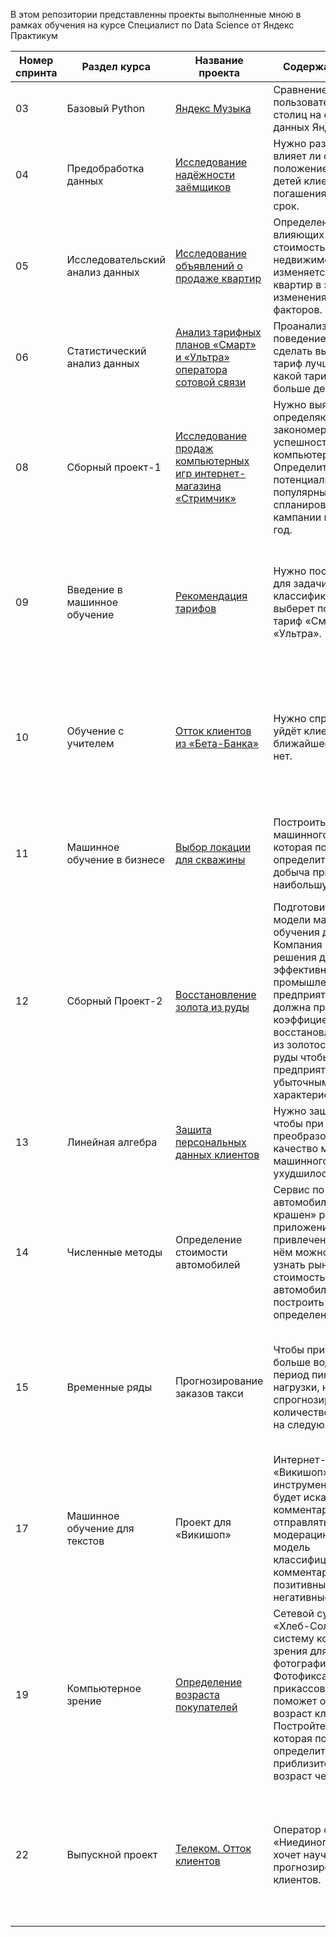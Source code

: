 В этом репозитории представленны проекты выполненные мною в рамках обучения на курсе Специалист по Data Science от Яндекс Практикум

Номер спринта | Раздел курса | Название проекта | Содержание проекта | Используемые инструменты
----------------|----------------|----------------------|----------------------|--------------
03 | Базовый Python |   [Яндекс Музыка](https://github.com/ApanaskevichMaksim/Yandex_Practicum/blob/main/03%20Yandex%20music/3.%20%D0%AF%D0%BD%D0%B4%D0%B5%D0%BA%D1%81%20%D0%9C%D1%83%D0%B7%D1%8B%D0%BA%D0%B0.ipynb)| Сравнение поведения пользователей двух столиц на основании данных Яндекс Музыки | pandas
04 | Предобработка данных | [Исследование надёжности заёмщиков](https://github.com/ApanaskevichMaksim/Yandex_Practicum/blob/main/04%20%D0%98%D1%81%D1%81%D0%BB%D0%B5%D0%B4%D0%BE%D0%B2%D0%B0%D0%BD%D0%B8%D0%B5%20%D0%BD%D0%B0%D0%B4%D0%B5%D0%B6%D0%BD%D0%BE%D1%81%D1%82%D0%B8%20%D0%B7%D0%B0%D0%B5%D0%BC%D1%89%D0%B8%D0%BA%D0%BE%D0%B2/4.%20%D0%98%D1%81%D1%81%D0%BB%D0%B5%D0%B4%D0%BE%D0%B2%D0%B0%D0%BD%D0%B8%D0%B5%20%D0%BD%D0%B0%D0%B4%D0%B5%D0%B6%D0%BD%D0%BE%D1%81%D1%82%D0%B8%20%D0%B7%D0%B0%D0%B5%D0%BC%D1%89%D0%B8%D0%BA%D0%BE%D0%B2%202.ipynb) | Нужно разобраться, влияет ли семейное положение и количество детей клиента на факт погашения кредита в срок. | pandas
05 | Исследовательский анализ данных | [Исследование объявлений о продаже квартир](https://github.com/ApanaskevichMaksim/Yandex_Practicum/blob/main/05%20%D0%98%D1%81%D1%81%D0%BB%D0%B5%D0%B4%D0%BE%D0%B2%D0%B0%D0%BD%D0%B8%D0%B5%20%D0%BE%D0%B1%D1%8A%D1%8F%D0%B2%D0%BB%D0%B5%D0%BD%D0%B8%D0%B9%20%D0%BE%20%D0%BF%D1%80%D0%BE%D0%B4%D0%B0%D0%B6%D0%B5%20%D0%BA%D0%B2%D0%B0%D1%80%D1%82%D0%B8%D1%80/5.%20%D0%98%D1%81%D1%81%D0%BB%D0%B5%D0%B4%D0%BE%D0%B2%D0%B0%D0%BD%D0%B8%D0%B5%20%D0%BE%D0%B1%D1%8A%D1%8F%D0%B2%D0%BB%D0%B5%D0%BD%D0%B8%D0%B9%20%D0%BE%20%D0%BF%D1%80%D0%BE%D0%B4%D0%B0%D0%B6%D0%B5%20%D0%BA%D0%B2%D0%B0%D1%80%D1%82%D0%B8%D1%80.ipynb) | Определение факторов влияющих на итоговую стоимость недвижимости и то как изменяется стоимость квартир в зависимости от изменения этиф факторов. | pandas, matplotlib,  seaborn
06 | Статистический анализ данных | [Анализ тарифных планов «Смарт» и «Ультра» оператора сотовой связи](https://github.com/ApanaskevichMaksim/Yandex_Practicum/blob/main/06%20%D0%90%D0%BD%D0%B0%D0%BB%D0%B8%D0%B7%20%D1%82%D0%B0%D1%80%D0%B8%D1%84%D0%BD%D1%8B%D1%85%20%D0%BF%D0%BB%D0%B0%D0%BD%D0%BE%D0%B2%20%C2%AB%D0%A1%D0%BC%D0%B0%D1%80%D1%82%C2%BB%20%D0%B8%20%C2%AB%D0%A3%D0%BB%D1%8C%D1%82%D1%80%D0%B0%C2%BB%20%D0%BE%D0%BF%D0%B5%D1%80%D0%B0%D1%82%D0%BE%D1%80%D0%B0%20%D1%81%D0%BE%D1%82%D0%BE%D0%B2%D0%BE%D0%B9%20%D1%81%D0%B2%D1%8F%D0%B7%D0%B8/6.%20%D0%A1%D1%82%D0%B0%D1%82%D0%B8%D1%81%D1%82%D0%B8%D1%87%D0%B5%D1%81%D0%BA%D0%B8%D0%B9%20%D0%B0%D0%BD%D0%B0%D0%BB%D0%B8%D0%B7%20%D0%B4%D0%B0%D0%BD%D0%BD%D1%8B%D1%85.ipynb) | Проанализировать поведение клиентов и сделать вывод — какой тариф лучше и понять, какой тариф приносит больше денег. | pandas, matplotlib,  seaborn, scipy, stats
08 | Сборный проект-1 | [Исследование продаж компьютерных игр интернет-магазина «Стримчик»](https://github.com/ApanaskevichMaksim/Yandex_Practicum/blob/main/08%20%D0%98%D1%81%D1%81%D0%BB%D0%B5%D0%B4%D0%BE%D0%B2%D0%B0%D0%BD%D0%B8%D0%B5%20%D0%BF%D1%80%D0%BE%D0%B4%D0%B0%D0%B6%20%D0%BA%D0%BE%D0%BC%D0%BF%D1%8C%D1%8E%D1%82%D0%B5%D1%80%D0%BD%D1%8B%D1%85%20%D0%B8%D0%B3%D1%80%20%D0%B8%D0%BD%D1%82%D0%B5%D1%80%D0%BD%D0%B5%D1%82-%D0%BC%D0%B0%D0%B3%D0%B0%D0%B7%D0%B8%D0%BD%D0%B0%20%C2%AB%D0%A1%D1%82%D1%80%D0%B8%D0%BC%D1%87%D0%B8%D0%BA%C2%BB/8.%20%D0%A1%D0%B1%D0%BE%D1%80%D0%BD%D1%8B%D0%B9%20%D0%BF%D1%80%D0%BE%D0%B5%D0%BA%D1%82%201%20%D0%98%D0%B3%D1%80%D1%8B.ipynb) | Нужно выявить определяющие закономерности успешности компьютерных игр. Определить потенциально популярный продукт и спланировать рекламные кампании на будующий год. | pandas, matplotlib,  seaborn, scipy, stats
09 | Введение в машинное обучение | [Рекомендация тарифов](https://github.com/ApanaskevichMaksim/Yandex_Practicum/blob/main/09%20%D0%A0%D0%B5%D0%BA%D0%BE%D0%BC%D0%B5%D0%BD%D0%B4%D0%B0%D1%86%D0%B8%D1%8F%20%D1%82%D0%B0%D1%80%D0%B8%D1%84%D0%BE%D0%B2/9.%20ML%20%D0%A0%D0%B5%D0%BA%D0%BE%D0%BC%D0%B5%D0%BD%D0%B4%D0%B0%D1%86%D0%B8%D1%8F%20%D1%82%D0%B0%D1%80%D0%B8%D1%84%D0%BE%D0%B2.ipynb) | Нужно построить модель для задачи классификации, которая выберет подходящий тариф «Смарт» или «Ультра». | Библиотеки: pandas, matplotlib,  seaborn, sklearn.<br> Модели ML: DecisionTreeClassifier, RandomForestClassifier, LogisticRegression <br> Метрики оценки качества: Accuracy, MSE.
10 | Обучение с учителем | [Отток клиентов из «Бета-Банка»](https://github.com/ApanaskevichMaksim/Yandex_Practicum/blob/main/10%20%D0%9E%D1%82%D1%82%D0%BE%D0%BA%20%D0%BA%D0%BB%D0%B8%D0%B5%D0%BD%D1%82%D0%BE%D0%B2%20%D0%B8%D0%B7%20%C2%AB%D0%91%D0%B5%D1%82%D0%B0-%D0%91%D0%B0%D0%BD%D0%BA%D0%B0%C2%BB/10.%20%D0%9E%D1%82%D1%82%D0%BE%D0%BA%20%D0%BA%D0%BB%D0%B8%D0%B5%D0%BD%D1%82%D0%BE%D0%B2.ipynb)  | Нужно спрогнозировать, уйдёт клиент из банка в ближайшее время или нет. | Библиотеки: pandas, matplotlib,  seaborn, sklearn.<br> Модели ML: DecisionTreeClassifier, RandomForestClassifier, LogisticRegression <br> Метрики оценки качества: Accuracy, Полнота, Точность, F1-мера, ROC-AUC.
11 | Машинное обучение в бизнесе | [Выбор локации для скважины](https://github.com/ApanaskevichMaksim/Yandex_Practicum/blob/main/11%20%D0%92%D1%8B%D0%B1%D0%BE%D1%80%20%D0%BB%D0%BE%D0%BA%D0%B0%D1%86%D0%B8%D0%B8%20%D0%B4%D0%BB%D1%8F%20%D1%81%D0%BA%D0%B2%D0%B0%D0%B6%D0%B8%D0%BD%D1%8B/11.%20%D0%92%D1%8B%D0%B1%D0%BE%D1%80%20%D0%BB%D0%BE%D0%BA%D0%B0%D1%86%D0%B8%D0%B8%20%D0%B4%D0%BB%D1%8F%20%D1%81%D0%BA%D0%B2%D0%B0%D0%B6%D0%B8%D0%BD%D1%8B.ipynb) | Построить модель машинного обучения, которая поможет определить регион, где добыча принесёт наибольшую прибыль. | Библиотеки: pandas, numpy, matplotlib,  seaborn, sklearn.<br> Модели ML: LinearRegressionr<br> Метрики оценки качества: MSE, RMSE.
12 | Сборный Проект-2 | [Восстановление золота из руды](https://github.com/ApanaskevichMaksim/Yandex_Practicum/blob/main/12%20%D0%92%D0%BE%D1%81%D1%81%D1%82%D0%B0%D0%BD%D0%BE%D0%B2%D0%BB%D0%B5%D0%BD%D0%B8%D0%B5%20%D0%B7%D0%BE%D0%BB%D0%BE%D1%82%D0%B0%20%D0%B8%D0%B7%20%D1%80%D1%83%D0%B4%D1%8B/12.%20%D0%A1%D0%B1%D0%BE%D1%80%D0%BD%D1%8B%D0%B9%20%D0%BF%D1%80%D0%BE%D0%B5%D0%BA%D1%82%202%20%D0%92%D0%BE%D1%81%D1%81%D1%82%D0%B0%D0%BD%D0%BE%D0%B2%D0%BB%D0%B5%D0%BD%D0%B8%D0%B5%20%D0%B7%D0%BE%D0%BB%D0%BE%D1%82%D0%B0.ipynb) | Подготовить прототип модели машинного обучения для «Цифры». Компания разрабатывает решения для эффективной работы промышленных предприятий. Модель должна предсказать коэффициент восстановления золота из золотосодержащей руды чтобы не запускать предприятие с убыточными характеристиками. | Библиотеки: pandas, matplotlib,  seaborn, sklearn.<br> Модели ML: LinearRegression, DecisionTreeRegressor, RandomForestRegressor <br> Метрики оценки качества: SMAPE.
13 | Линейная алгебра | [Защита персональных данных клиентов](https://github.com/ApanaskevichMaksim/Yandex_Practicum/blob/main/13%20%D0%97%D0%B0%D1%89%D0%B8%D1%82%D0%B0%20%D0%BF%D0%B5%D1%80%D1%81%D0%BE%D0%BD%D0%B0%D0%BB%D1%8C%D0%BD%D1%8B%D1%85%20%D0%B4%D0%B0%D0%BD%D0%BD%D1%8B%D1%85%20%D0%BA%D0%BB%D0%B8%D0%B5%D0%BD%D1%82%D0%BE%D0%B2/13.%20%D0%97%D0%B0%D1%89%D0%B8%D1%82%D0%B0%20%D0%BF%D0%B5%D1%80%D1%81%D0%BE%D0%BD%D0%B0%D0%BB%D1%8C%D0%BD%D1%8B%D1%85%20%D0%B4%D0%B0%D0%BD%D0%BD%D1%8B%D1%85.ipynb) | Нужно защитить данные, чтобы при преобразовании качество моделей машинного обучения не ухудшилось. | Библиотеки: pandas, numpy, sklearn.<br> Модели ML: LinearRegression.<br> Метрики оценки качества: R2.
14 | Численные методы | Определение стоимости автомобилей | Сервис по продаже автомобилей «Не бит, не крашен» разрабатывает приложение для привлечения клиентов. В нём можно быстро узнать рыночную стоимость своего автомобиля. Вам нужно построить модель для определения стоимости. | Библиотеки: pandas, numpy, sklearn.<br> Модели ML: LGBMRegressor, CatBoostRegressor, DecisionTreeRegressor, LinearRegression.<br> Метрики оценки качества: RMSE.
15 | Временные ряды | Прогнозирование заказов такси | Чтобы привлекать больше водителей в период пиковой нагрузки, нужно спрогнозировать количество заказов такси на следующий час. | Библиотеки: pandas, numpy, matplotlib, sklearn.<br> Модели ML: LGBMRegressor, CatBoostRegressor, DecisionTreeRegressor, LinearRegression.<br> Метрики оценки качества: RMSE.
17 | Машинное обучение для текстов | Проект для «Викишоп» | Интернет-магазинe «Викишоп» нужен инструмент, который будет искать токсичные комментарии и отправлять их на модерацию. Обучите модель классифицировать комментарии на позитивные и негативные. | Библиотеки: pandas, numpy, nltk, re, sklearn.<br> Модели ML: LogisticRegression, DecisionTreeClassifier, RandomForestClassifier, LGBMClassifier, RidgeClassifier.<br> Метрики оценки качества: f1.
19 | Компьютерное зрение | [Определение возраста покупателей](https://github.com/ApanaskevichMaksim/Yandex_Practicum/blob/main/19%20%D0%9E%D0%BF%D1%80%D0%B5%D0%B4%D0%B5%D0%BB%D0%B5%D0%BD%D0%B8%D0%B5%20%D0%B2%D0%BE%D0%B7%D1%80%D0%B0%D1%81%D1%82%D0%B0%20%D0%BF%D0%BE%D0%BA%D1%83%D0%BF%D0%B0%D1%82%D0%B5%D0%BB%D0%B5%D0%B9/19.%20CV%20%D0%9E%D0%BF%D1%80%D0%B5%D0%B4%D0%B5%D0%BB%D0%B5%D0%BD%D0%B8%D0%B5%20%D0%B2%D0%BE%D0%B7%D1%80%D0%B0%D1%81%D1%82%D0%B0%20%D0%BF%D0%BE%D0%BA%D1%83%D0%BF%D0%B0%D1%82%D0%B5%D0%BB%D0%B5%D0%B9.ipynb) | Сетевой супермаркет «Хлеб-Соль» внедряет систему компьютерного зрения для обработки фотографий покупателей. Фотофиксация в прикассовой зоне поможет определять возраст клиентов. Постройте модель, которая по фотографии определит приблизительный возраст человека.  | Библиотеки: pandas, numpy, matplotlib, seaborn, tensorflow, keras, PIL, sklearn.<br> Модели ML: сверточная нейронная сеть ResNet50.<br> Метрики оценки качества: MAE.
22 | Выпускной проект | [Телеком. Отток клиентов](https://github.com/ApanaskevichMaksim/Yandex_Practicum/blob/main/22%20%D0%A2%D0%B5%D0%BB%D0%B5%D0%BA%D0%BE%D0%BC.%20%D0%9E%D1%82%D1%82%D0%BE%D0%BA%20%D0%BA%D0%BB%D0%B8%D0%B5%D0%BD%D1%82%D0%BE%D0%B2/22.%20%D0%A2%D0%B5%D0%BB%D0%B5%D0%BA%D0%BE%D0%BC%20%D0%9E%D1%82%D1%82%D0%BE%D0%BA%20%D0%BA%D0%BB%D0%B8%D0%B5%D0%BD%D1%82%D0%BE%D0%B2.ipynb) | Оператор связи «Ниединогоразрыва.ком» хочет научиться прогнозировать отток клиентов. | Библиотеки: pandas, numpy, matplotlib, seaborn, sklearn.<br> Модели ML: LogisticRegression, RandomForestClassifier, LGBMClassifier, CatBoostClassifier.<br> Метрики оценки качества: AUC-ROC, Accuracy.
